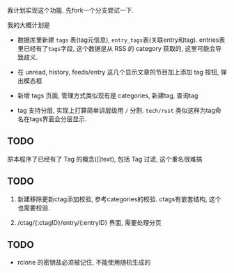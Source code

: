 我计划实现这个功能. 先fork一个分支尝试一下.

我的大概计划是
* 数据库里新建 `tags` 表(tag元信息), `entry_tags`表(关联entry和tag). entries表里已经有了`tags`字段, 这个数据是从 RSS 的 category 获取的, 这里可能会导致歧义.

* 在 unread, history, feeds/entry 这几个显示文章的节目加上添加 tag 按钮, 弹出模态框

* 新增 tags 页面, 管理方式类似现有是 categories, 新建tag, 查询tag

* tag 支持分层, 实现上打算简单讲层级用 `/` 分割. `tech/rust` 类似这样为tag命名在tags界面会分层显示.


## TODO

原本程序了已经有了 Tag 的概念([]text), 包括 Tag 过滤, 这个重名很难搞

## TODO

1. 新建移除更新ctag添加校验, 参考categories的校验.
    ctags有嵌套结构, 这个也需要校验.

2. /ctag/{:ctagID}/entry/{:entryID} 界面, 需要处理分页


## TODO

* rclone 的密钥盐必须被记住, 不能使用随机生成的

